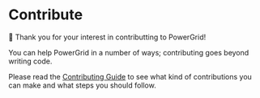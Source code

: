 # Contribute

🙏 Thank you for your interest in contributting to PowerGrid!

You can help PowerGrid in a number of ways; contributing goes beyond writing code.

Please read the [Contributing Guide](https://github.com/Power-Components/livewire-powergrid/blob/5.x/CONTRIBUTING.md) to see what kind of contributions you can make and what steps you should follow.
